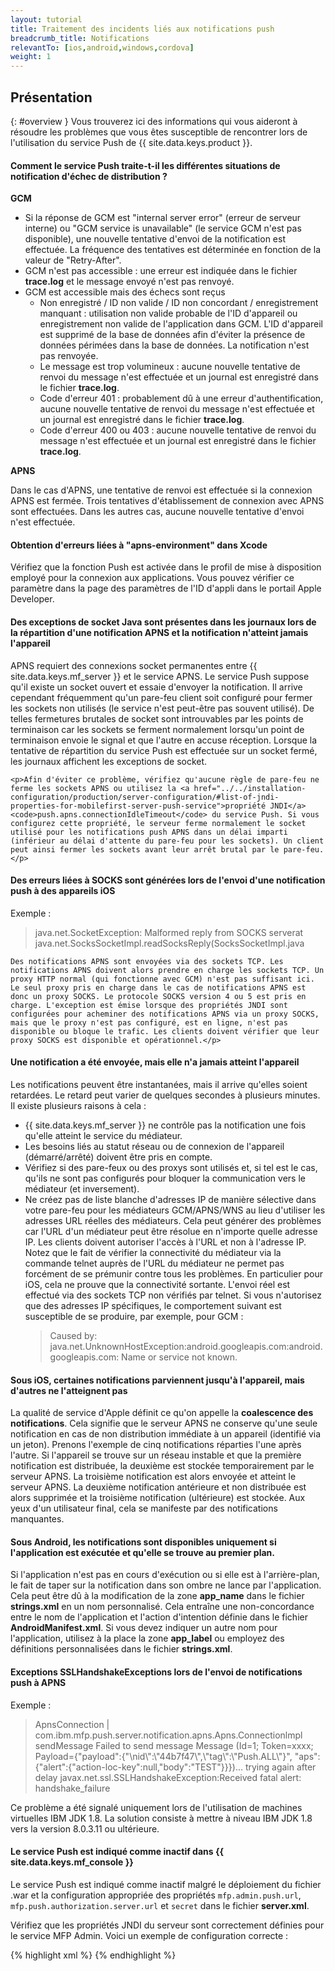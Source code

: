 ```yaml
---
layout: tutorial
title: Traitement des incidents liés aux notifications push
breadcrumb_title: Notifications
relevantTo: [ios,android,windows,cordova]
weight: 1
---
```

<!-- NLS_CHARSET=UTF-8 -->
## Présentation
{: #overview }
Vous trouverez ici des informations qui vous aideront à résoudre les problèmes que vous êtes susceptible de rencontrer lors de l'utilisation du service Push de {{ site.data.keys.product }}.

<div class="panel panel-default">
  <div class="panel-heading"><h4>Comment le service Push traite-t-il les différentes situations de notification d'échec de distribution ?</h4></div>
  <div class="panel-body">
    <b>GCM</b><br/>
    <ul>
        <li>Si la réponse de GCM est "internal server error" (erreur de serveur interne) ou "GCM service is unavailable" (le service GCM n'est pas disponible), une nouvelle tentative d'envoi de la notification est effectuée. La fréquence des tentatives est déterminée en fonction de la valeur de "Retry-After".</li>
        <li>GCM n'est pas accessible : une erreur est indiquée dans le fichier <b>trace.log</b> et le message envoyé n'est pas renvoyé.</li>
        <li>GCM est accessible mais des échecs sont reçus
            <ul>
                <li>Non enregistré / ID non valide / ID non concordant / enregistrement manquant :  utilisation non valide probable de l'ID d'appareil ou enregistrement non valide de l'application dans GCM. L'ID d'appareil est supprimé de la base de données afin d'éviter la présence de données périmées dans la base de données. La notification n'est pas renvoyée.</li>
                <li>Le message est trop volumineux : aucune nouvelle tentative de renvoi du message n'est effectuée et un journal est enregistré dans le fichier <b>trace.log</b>.</li>
                <li>Code d'erreur 401 : probablement dû à une erreur d'authentification, aucune nouvelle tentative de renvoi du message n'est effectuée et un journal est enregistré dans le fichier <b>trace.log</b>.</li>
                <li>Code d'erreur 400 ou 403 : aucune nouvelle tentative de renvoi du message n'est effectuée et un journal est enregistré dans le fichier <b>trace.log</b>.</li>
            </ul>
        </li>
    </ul>
    <b>APNS</b><br/>
    <p>Dans le cas d'APNS, une tentative de renvoi est effectuée si la connexion APNS est fermée. Trois tentatives d'établissement de connexion avec APNS sont effectuées. Dans les autres cas, aucune nouvelle tentative d'envoi n'est effectuée.</p>
  </div>
</div>

<div class="panel panel-default">
  <div class="panel-heading"><h4>Obtention d'erreurs liées à "apns-environment" dans Xcode</h4></div>
  <div class="panel-body">
    <p>Vérifiez que la fonction Push est activée dans le profil de mise à disposition employé pour la connexion aux applications. Vous pouvez vérifier ce paramètre dans la page des paramètres de l'ID d'appli dans le portail Apple Developer.</p>
  </div>
</div>

<div class="panel panel-default">
  <div class="panel-heading"><h4>Des exceptions de socket Java sont présentes dans les journaux lors de la répartition d'une notification APNS et la notification n'atteint jamais l'appareil</h4></div>
  <div class="panel-body">
    <p>APNS requiert des connexions socket permanentes entre {{ site.data.keys.mf_server }} et le service APNS. Le service Push suppose qu'il existe un socket ouvert et essaie d'envoyer la notification. Il arrive cependant fréquemment qu'un pare-feu client soit configuré pour fermer les sockets non utilisés (le service n'est peut-être pas souvent utilisé). De telles fermetures brutales de socket sont introuvables par les points de terminaison car les sockets se ferment normalement lorsqu'un point de terminaison envoie le signal et que l'autre en accuse réception. Lorsque la tentative de répartition du service Push est effectuée sur un socket fermé, les journaux affichent les exceptions de socket.</p>
    
    <p>Afin d'éviter ce problème, vérifiez qu'aucune règle de pare-feu ne ferme les sockets APNS ou utilisez la <a href="../../installation-configuration/production/server-configuration/#list-of-jndi-properties-for-mobilefirst-server-push-service">propriété JNDI</a> <code>push.apns.connectionIdleTimeout</code> du service Push. Si vous configurez cette propriété, le serveur ferme normalement le socket utilisé pour les notifications push APNS dans un délai imparti (inférieur au délai d'attente du pare-feu pour les sockets). Un client peut ainsi fermer les sockets avant leur arrêt brutal par le pare-feu.</p>
  </div>
</div>

<div class="panel panel-default">
  <div class="panel-heading"><h4>Des erreurs liées à SOCKS sont générées lors de l'envoi d'une notification push à des appareils iOS</h4></div>
  <div class="panel-body">
    <p>Exemple : <blockquote>java.net.SocketException: Malformed reply from SOCKS serverat java.net.SocksSocketImpl.readSocksReply(SocksSocketImpl.java</blockquote>
    
    Des notifications APNS sont envoyées via des sockets TCP. Les notifications APNS doivent alors prendre en charge les sockets TCP. Un proxy HTTP normal (qui fonctionne avec GCM) n'est pas suffisant ici. Le seul proxy pris en charge dans le cas de notifications APNS est donc un proxy SOCKS. Le protocole SOCKS version 4 ou 5 est pris en charge. L'exception est émise lorsque des propriétés JNDI sont configurées pour acheminer des notifications APNS via un proxy SOCKS, mais que le proxy n'est pas configuré, est en ligne, n'est pas disponible ou bloque le trafic. Les clients doivent vérifier que leur proxy SOCKS est disponible et opérationnel.</p>
  </div>
</div>

<div class="panel panel-default">
  <div class="panel-heading"><h4>Une notification a été envoyée, mais elle n'a jamais atteint l'appareil</h4></div>
  <div class="panel-body">
    <p>Les notifications peuvent être instantanées, mais il arrive qu'elles soient retardées. Le retard peut varier de quelques secondes à plusieurs minutes. Il existe plusieurs raisons à cela :</p>
    <ul>
        <li>{{ site.data.keys.mf_server }} ne contrôle pas la notification une fois qu'elle atteint le service du médiateur.</li>
        <li>Les besoins liés au statut réseau ou de connexion de l'appareil (démarré/arrêté) doivent être pris en compte.</li>
        <li>Vérifiez si des pare-feux ou des proxys sont utilisés et, si tel est le cas, qu'ils ne sont pas configurés pour bloquer la communication vers le médiateur (et inversement).</li>
        <li>Ne créez pas de liste blanche d'adresses IP de manière sélective dans votre pare-feu pour les médiateurs GCM/APNS/WNS au lieu d'utiliser les adresses URL réelles des médiateurs. Cela peut générer des problèmes car l'URL d'un médiateur peut être résolue en n'importe quelle adresse IP. Les clients doivent autoriser l'accès à l'URL et non à l'adresse IP. Notez que le fait de vérifier la connectivité du médiateur via la commande telnet auprès de l'URL du médiateur ne permet pas forcément de se prémunir contre tous les problèmes. En particulier pour iOS, cela ne prouve que la connectivité sortante. L'envoi réel est effectué via des sockets TCP non vérifiés par telnet. Si vous n'autorisez que des adresses IP spécifiques, le comportement suivant est susceptible de se produire, par exemple, pour GCM : <blockquote>Caused by: java.net.UnknownHostException:android.googleapis.com:android.googleapis.com: Name or service not known.</blockquote></li>
    </ul>
  </div>
</div>

<div class="panel panel-default">
  <div class="panel-heading"><h4>Sous iOS, certaines notifications parviennent jusqu'à l'appareil, mais d'autres ne l'atteignent pas</h4></div>
  <div class="panel-body">
    <p>La qualité de service d'Apple définit ce qu'on appelle la <b>coalescence des notifications</b>. Cela signifie que le serveur APNS ne conserve qu'une seule notification en cas de non distribution immédiate à un appareil (identifié via un jeton). Prenons l'exemple de cinq notifications réparties l'une après l'autre. Si l'appareil se trouve sur un réseau instable et que la première notification est distribuée, la deuxième est stockée temporairement par le serveur APNS. La troisième notification est alors envoyée et atteint le serveur APNS. La deuxième notification antérieure et non distribuée est alors supprimée et la troisième notification (ultérieure) est stockée. Aux yeux d'un utilisateur final, cela se manifeste par des notifications manquantes.</p>
  </div>
</div>

<div class="panel panel-default">
  <div class="panel-heading"><h4>Sous Android, les notifications sont disponibles uniquement si l'application est exécutée et qu'elle se trouve au premier plan.</h4></div>
  <div class="panel-body">
    <p>Si l'application n'est pas en cours d'exécution ou si elle est à l'arrière-plan, le fait de taper sur la notification dans son ombre ne lance par l'application. Cela peut être dû à la modification de la zone <b>app_name</b> dans le fichier <b>strings.xml</b> en un nom personnalisé. Cela entraîne une non-concordance entre le nom de l'application et l'action d'intention définie dans le fichier <b>AndroidManifest.xml</b>.  Si vous devez indiquer un autre nom pour l'application, utilisez à la place la zone <b>app_label</b> ou employez des définitions personnalisées dans le fichier <b>strings.xml</b>.</p>
  </div>
</div>


<div class="panel panel-default">
  <div class="panel-heading"><h4>Exceptions SSLHandshakeExceptions lors de l'envoi de notifications push à APNS</h4></div>
  <div class="panel-body">
  <p>Exemple :</p> <blockquote>ApnsConnection | com.ibm.mfp.push.server.notification.apns.Apns.Connectionlmpl sendMessage Failed to send message Message (Id=1;  Token=xxxx; Payload={"payload":{"\nid\":\"44b7f47\",\"tag\":\"Push.ALL\"}", "aps":{"alert":{"action-loc-key":null,"body":"TEST"}}})... trying again after delay javax.net.ssl.SSLHandshakeException:Received fatal alert: handshake_failure</blockquote>
<p>Ce problème a été signalé uniquement lors de l'utilisation de machines virtuelles IBM JDK 1.8. La solution consiste à mettre à niveau IBM JDK 1.8 vers la version 8.0.3.11 ou ultérieure.</p>
  </div>
</div>

<div class="panel panel-default">
  <div class="panel-heading"><h4>Le service Push est indiqué comme inactif dans {{ site.data.keys.mf_console }}</h4></div>
  <div class="panel-body">
    <p>Le service Push est indiqué comme inactif malgré le déploiement du fichier .war et la configuration appropriée des propriétés <code>mfp.admin.push.url</code>, <code>mfp.push.authorization.server.url</code> et <code>secret</code> dans le fichier <b>server.xml</b>.</p>
    <p>Vérifiez que les propriétés JNDI du serveur sont correctement définies pour le service MFP Admin. Voici un exemple de configuration correcte :</p>

{% highlight xml %}
<jndiEntry jndiName="mfpadmin/mfp.admin.push.url" value='"http://localhost:9080/imfpush"'/>
<jndiEntry jndiName="mfpadmin/mfp.admin.authorization.server.url" value='"http://localhost:9080/mfp"'/>
<jndiEntry jndiName="mfpadmin/mfp.push.authorization.client.id" value='"push-client-id"'/>
<jndiEntry jndiName="mfpadmin/mfp.push.authorization.client.secret" value='"pushSecret"'/>
<jndiEntry jndiName="mfpadmin/mfp.admin.authorization.client.id" value='"admin-client-id"'/>
<jndiEntry jndiName="mfpadmin/mfp.admin.authorization.client.secret" value='"adminSecret"'/>
<jndiEntry jndiName="mfpadmin/mfp.config.service.password" value='"{xor}DCs+LStubWw="'/>
<jndiEntry jndiName="mfpadmin/mfp.config.service.user" value='"configUser"'/>
{% endhighlight %}
  </div>
</div>
